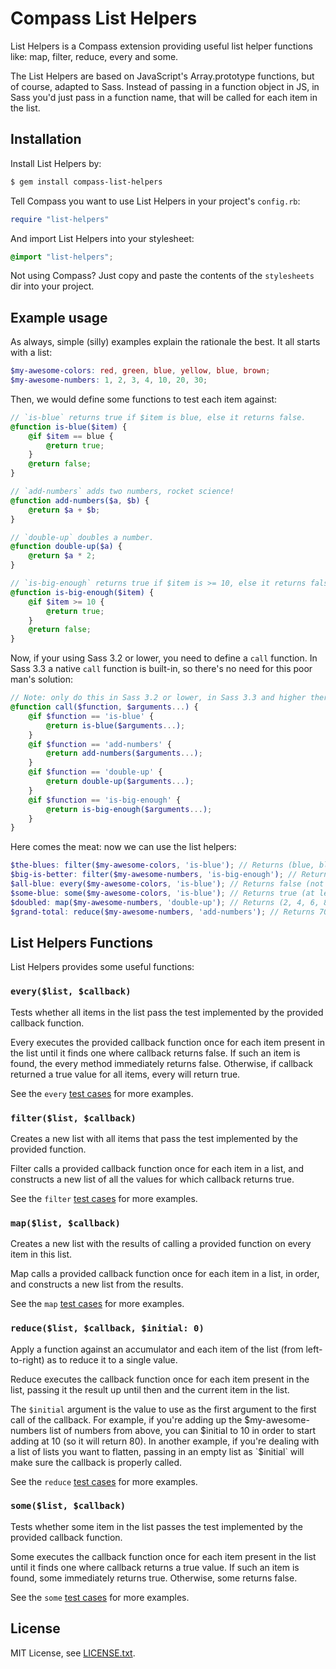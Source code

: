 # Compass List Helpers

List Helpers is a Compass extension providing useful list helper functions
like: map, filter, reduce, every and some.

The List Helpers are based on JavaScript's Array.prototype functions, but of
course, adapted to Sass. Instead of passing in a function object in JS, in Sass
you'd just pass in a function name, that will be called for each item in the
list.

## Installation

Install List Helpers by:

```bash
$ gem install compass-list-helpers
```

Tell Compass you want to use List Helpers in your project's `config.rb`:

```ruby
require "list-helpers"
```

And import List Helpers into your stylesheet:

```scss
@import "list-helpers";
```

Not using Compass? Just copy and paste the contents of the `stylesheets` dir
into your project.

## Example usage

As always, simple (silly) examples explain the rationale the best. It all
starts with a list:

```scss
$my-awesome-colors: red, green, blue, yellow, blue, brown;
$my-awesome-numbers: 1, 2, 3, 4, 10, 20, 30;
```

Then, we would define some functions to test each item against:

```scss
// `is-blue` returns true if $item is blue, else it returns false.
@function is-blue($item) {
	@if $item == blue {
		@return true;
	}
	@return false;
}

// `add-numbers` adds two numbers, rocket science!
@function add-numbers($a, $b) {
	@return $a + $b;
}

// `double-up` doubles a number.
@function double-up($a) {
	@return $a * 2;
}

// `is-big-enough` returns true if $item is >= 10, else it returns false.
@function is-big-enough($item) {
	@if $item >= 10 {
		@return true;
	}
	@return false;
}
```

Now, if your using Sass 3.2 or lower, you need to define a `call` function. In
Sass 3.3 a native `call` function is built-in, so there's no need for this poor
man's solution:

```scss
// Note: only do this in Sass 3.2 or lower, in Sass 3.3 and higher there's no need for this.
@function call($function, $arguments...) {
	@if $function == 'is-blue' {
		@return is-blue($arguments...);
	}
	@if $function == 'add-numbers' {
		@return add-numbers($arguments...);
	}
	@if $function == 'double-up' {
		@return double-up($arguments...);
	}
	@if $function == 'is-big-enough' {
		@return is-big-enough($arguments...);
	}
}
```

Here comes the meat: now we can use the list helpers:

```scss
$the-blues: filter($my-awesome-colors, 'is-blue'); // Returns (blue, blue)
$big-is-better: filter($my-awesome-numbers, 'is-big-enough'); // Returns (10, 20, 30)
$all-blue: every($my-awesome-colors, 'is-blue'); // Returns false (not all items are blue)
$some-blue: some($my-awesome-colors, 'is-blue'); // Returns true (at least one item is blue)
$doubled: map($my-awesome-numbers, 'double-up'); // Returns (2, 4, 6, 8, 20, 40, 60)
$grand-total: reduce($my-awesome-numbers, 'add-numbers'); // Returns 70
```

## List Helpers Functions

List Helpers provides some useful functions:

### `every($list, $callback)`

Tests whether all items in the list pass the test implemented by the provided
callback function.

Every executes the provided callback function once for each item present in
the list until it finds one where callback returns false. If such an item is
found, the every method immediately returns false. Otherwise, if callback
returned a true value for all items, every will return true.

See the `every` [test cases](test/scss/tests/_every.scss) for more examples.

### `filter($list, $callback)`

Creates a new list with all items that pass the test implemented by the
provided function.

Filter calls a provided callback function once for each item in a list, and
constructs a new list of all the values for which callback returns true.

See the `filter` [test cases](test/scss/tests/_filter.scss) for more examples.

### `map($list, $callback)`

Creates a new list with the results of calling a provided function on every
item in this list.

Map calls a provided callback function once for each item in a list, in order,
and constructs a new list from the results.

See the `map` [test cases](test/scss/tests/_map.scss) for more examples.

### `reduce($list, $callback, $initial: 0)`

Apply a function against an accumulator and each item of the list (from
left-to-right) as to reduce it to a single value.

Reduce executes the callback function once for each item present in the list,
passing it the result up until then and the current item in the list.

The `$initial` argument is the value to use as the first argument to the first
call of the callback. For example, if you're adding up the $my-awesome-numbers
list of numbers from above, you can $initial to 10 in order to start adding at
10 (so it will return 80).  
In another example, if you're dealing with a list of lists you want to flatten,
passing in an empty list as `$initial` will make sure the callback is properly
called.  

See the `reduce` [test cases](test/scss/tests/_reduce.scss) for more examples.

### `some($list, $callback)`

Tests whether some item in the list passes the test implemented by the provided
callback function.

Some executes the callback function once for each item present in the list
until it finds one where callback returns a true value. If such an item is
found, some immediately returns true. Otherwise, some returns false.

See the `some` [test cases](test/scss/tests/_some.scss) for more examples.

## License

MIT License, see [LICENSE.txt](LICENSE.txt).